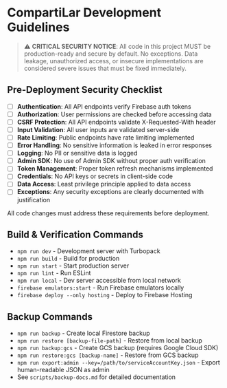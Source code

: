 # CompartiLar Development Guidelines

> ⚠️ **CRITICAL SECURITY NOTICE**: All code in this project MUST be production-ready and secure by default. No exceptions. 
> Data leakage, unauthorized access, or insecure implementations are considered severe issues that must be fixed immediately.

## Pre-Deployment Security Checklist

- [ ] **Authentication**: All API endpoints verify Firebase auth tokens
- [ ] **Authorization**: User permissions are checked before accessing data
- [ ] **CSRF Protection**: All API endpoints validate X-Requested-With header
- [ ] **Input Validation**: All user inputs are validated server-side
- [ ] **Rate Limiting**: Public endpoints have rate limiting implemented
- [ ] **Error Handling**: No sensitive information is leaked in error responses
- [ ] **Logging**: No PII or sensitive data is logged
- [ ] **Admin SDK**: No use of Admin SDK without proper auth verification
- [ ] **Token Management**: Proper token refresh mechanisms implemented
- [ ] **Credentials**: No API keys or secrets in client-side code
- [ ] **Data Access**: Least privilege principle applied to data access
- [ ] **Exceptions**: Any security exceptions are clearly documented with justification

All code changes must address these requirements before deployment.

## Build & Verification Commands
- `npm run dev` - Development server with Turbopack
- `npm run build` - Build for production
- `npm run start` - Start production server
- `npm run lint` - Run ESLint
- `npm run local` - Dev server accessible from local network
- `firebase emulators:start` - Run Firebase emulators locally
- `firebase deploy --only hosting` - Deploy to Firebase Hosting

## Backup Commands
- `npm run backup` - Create local Firestore backup
- `npm run restore [backup-file-path]` - Restore from local backup
- `npm run backup:gcs` - Create GCS backup (requires Google Cloud SDK)
- `npm run restore:gcs [backup-name]` - Restore from GCS backup
- `npm run export:admin --key=/path/to/serviceAccountKey.json` - Export human-readable JSON as admin
- See `scripts/backup-docs.md` for detailed documentation